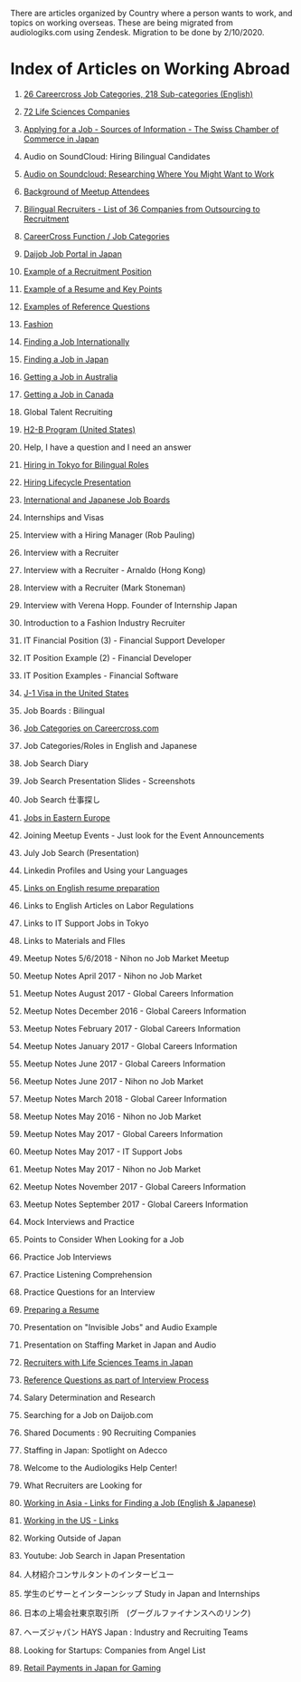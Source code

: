 There are articles organized by Country where a person wants to work, and topics on working overseas. These are being migrated from audiologiks.com using Zendesk. Migration to be done by 2/10/2020.


#	Index of Articles on Working Abroad

1.  [26 Careercross Job Categories, 218 Sub-categories (English)](https://github.com/audiologiks/webclient/blob/master/kb/workabroad/Japan/jobboards/careercross.md)

2.  [72 Life Sciences Companies](https://github.com/audiologiks/webclient/blob/master/kb/workabroad/Life_Sciences.md)

3.  [Applying for a Job - Sources of Information - The Swiss Chamber of Commerce in Japan](https://github.com/audiologiks/webclient/blob/master/kb/workabroad/Japan/chambersofcommerce.md)

4.	Audio on SoundCloud: Hiring Bilingual Candidates

5.	[Audio on Soundcloud: Researching Where You Might Want to Work](https://github.com/audiologiks/webclient/blob/master/kb/workabroad/audio/soundcloud.md)

6.	[Background of Meetup Attendees](https://github.com/audiologiks/webclient/blob/master/kb/workabroad/Japan/attendees_background.md)

7.	[Bilingual Recruiters - List of 36 Companies from Outsourcing to Recruitment](https://github.com/audiologiks/webclient/blob/master/kb/workabroad/Japan/recruiters/36recruiters.md)

8.	[CareerCross Function / Job Categories](https://github.com/audiologiks/webclient/blob/master/kb/workabroad/Japan/jobboards/careercross.md)

9.	[Daijob Job Portal in Japan](https://github.com/audiologiks/webclient/blob/master/kb/workabroad/Japan/jobboards/daijobroles.md)

10.	[Example of a Recruitment Position](https://github.com/audiologiks/webclient/blob/master/kb/workabroad/Japan/recruiters/recruiterexample.md)

11.	[Example of a Resume and Key Points](https://github.com/audiologiks/webclient/tree/master/kb/workabroad/Japan/applicants)

12.	[Examples of Reference Questions](https://github.com/audiologiks/webclient/blob/master/kb/workabroad/Japan/applicants/reference.md)

13.	[Fashion](https://github.com/audiologiks/webclient/tree/master/kb/workabroad/fashion)

14.	[Finding a Job Internationally](https://github.com/audiologiks/webclient/tree/master/kb/workabroad)

15.	[Finding a Job in Japan](https://github.com/audiologiks/webclient/blob/master/kb/workabroad/Japan/applicants/thingstothinkabout.md)

16.	[Getting a Job in Australia](https://github.com/audiologiks/webclient/blob/master/kb/workabroad/Australia/gettingajob.md)

17.	[Getting a Job in Canada](https://github.com/audiologiks/webclient/blob/master/kb/workabroad/Canada/readme.md)

18.	Global Talent Recruiting

19.	[H2-B Program (United States)](https://github.com/audiologiks/webclient/blob/master/kb/workabroad/USA/h2bvisa.md)

20.	Help, I have a question and I need an answer

21.	[Hiring in Tokyo for Bilingual Roles](https://www.slideshare.net/thjonz/hiring-in-tokyo-for-bilingual-roles-60048969)

22.	[Hiring Lifecycle Presentation](https://www.slideshare.net/thjonz/recruiting-l-ifecyclepptx)

24.	[International and Japanese Job Boards](https://github.com/audiologiks/webclient/blob/master/kb/workabroad/Japan/jobboards/global.md)

25.	Internships and Visas

26.	Interview with a Hiring Manager (Rob Pauling)

27.	Interview with a Recruiter

28.	Interview with a Recruiter - Arnaldo (Hong Kong)

29.	Interview with a Recruiter (Mark Stoneman)

30.	Interview with Verena Hopp. Founder of Internship Japan

31.	Introduction to a Fashion Industry Recruiter

32.	IT Financial Position (3) - Financial Support Developer

33.	IT Position Example (2) - Financial Developer

34.	IT Position Examples - Financial Software

35.	[J-1 Visa in the United States](https://github.com/audiologiks/webclient/blob/master/kb/workabroad/USA/j1visa.md)

36.	Job Boards : Bilingual

37.	[Job Categories on Careercross.com](https://github.com/audiologiks/webclient/blob/master/kb/workabroad/Japan/jobboards/careercross.md)

38.	Job Categories/Roles in English and Japanese

39.	Job Search Diary

40.	Job Search Presentation Slides - Screenshots

41.	Job Search 仕事探し

42.	[Jobs in Eastern Europe](https://github.com/audiologiks/webclient/blob/master/kb/workabroad/EU/easterneurope.md)

43.	Joining Meetup Events - Just look for the Event Announcements

44.	July Job Search (Presentation)

45.	Linkedin Profiles and Using your Languages

46.	[Links on English resume preparation](https://github.com/audiologiks/webclient/blob/master/kb/workabroad/Japan/applicants/readme.md)

47.	Links to English Articles on Labor Regulations

48.	Links to IT Support Jobs in Tokyo

49.	Links to Materials and FIles

50.	Meetup Notes 5/6/2018 - Nihon no Job Market Meetup

51.	Meetup Notes April 2017 - Nihon no Job Market

52.	Meetup Notes August 2017 - Global Careers Information

53.	Meetup Notes December 2016 - Global Careers Information

54.	Meetup Notes February 2017 - Global Careers Information

55.	Meetup Notes January 2017 - Global Careers Information

56.	Meetup Notes June 2017 - Global Careers Information

57.	Meetup Notes June 2017 - Nihon no Job Market

58.	Meetup Notes March 2018 - Global Career Information

59.	Meetup Notes May 2016 - Nihon no Job Market

60.	Meetup Notes May 2017 - Global Careers Information

61.	Meetup Notes May 2017 - IT Support Jobs

62.	Meetup Notes May 2017 - Nihon no Job Market

63.	Meetup Notes November 2017 - Global Careers Information

64.	Meetup Notes September 2017 - Global Careers Information

65.	Mock Interviews and Practice

66.	Points to Consider When Looking for a Job

67.	Practice Job Interviews

68.	Practice Listening Comprehension

69.	Practice Questions for an Interview

70.	[Preparing a Resume](https://github.com/audiologiks/webclient/blob/master/kb/workabroad/Japan/applicants/latestcv.md)

71.	Presentation on "Invisible Jobs" and Audio Example

72.	Presentation on Staffing Market in Japan and Audio

73.	[Recruiters with Life Sciences Teams in Japan](https://github.com/audiologiks/webclient/blob/master/kb/workabroad/Life_Sciences.md)

74.	[Reference Questions as part of Interview Process](https://github.com/audiologiks/webclient/blob/master/kb/workabroad/Japan/applicants/reference.md)

75.	Salary Determination and Research

76.	Searching for a Job on Daijob.com

77.	Shared Documents : 90 Recruiting Companies

78.	Staffing in Japan: Spotlight on Adecco

79.	Welcome to the Audiologiks Help Center!

80.	What Recruiters are Looking for

81.	[Working in Asia - Links for Finding a Job (English & Japanese)](https://github.com/audiologiks/webclient/blob/master/kb/workabroad/Asia/readme.md)

82.	[Working in the US - Links](https://github.com/audiologiks/webclient/blob/master/kb/workabroad/USA/readme.md)

83.	Working Outside of Japan

84.	Youtube: Job Search in Japan Presentation

85.	人材紹介コンサルタントのインタービユー

86.	学生のビサーとインターンシップ Study in Japan and Internships

87.	日本の上場会社東京取引所　(グーグルファイナンスへのリンク)

88.	ヘーズジャパン HAYS Japan : Industry and Recruiting Teams

89.	Looking for Startups: Companies from Angel List

90. [Retail Payments in Japan for Gaming](https://github.com/audiologiks/webclient/blob/master/kb/workabroad/retailpayments.md)
